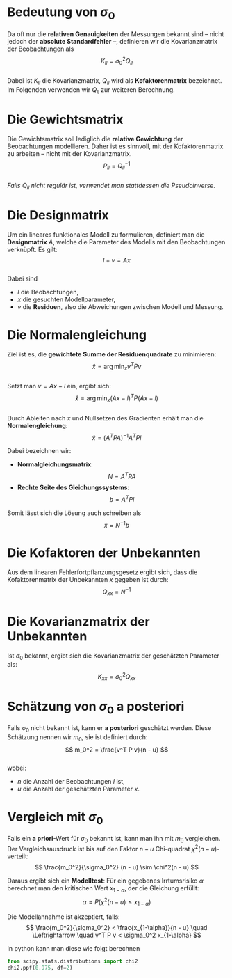 # Bedeutung von $\sigma_0$

Da oft nur die **relativen Genauigkeiten** der Messungen bekannt sind – nicht jedoch der **absolute Standardfehler** –, definieren wir die Kovarianzmatrix der Beobachtungen als  
$$
K_{ll} = \sigma_0^2 Q_{ll}
$$  
Dabei ist $K_{ll}$ die Kovarianzmatrix, $Q_{ll}$ wird als **Kofaktorenmatrix** bezeichnet. Im Folgenden verwenden wir $Q_{ll}$ zur weiteren Berechnung.

# Die Gewichtsmatrix

Die Gewichtsmatrix soll lediglich die **relative Gewichtung** der Beobachtungen modellieren. Daher ist es sinnvoll, mit der Kofaktorenmatrix zu arbeiten – nicht mit der Kovarianzmatrix.  
$$
P_{ll} = Q_{ll}^{-1}
$$  
*Falls $Q_{ll}$ nicht regulär ist, verwendet man stattdessen die Pseudoinverse.*

# Die Designmatrix

Um ein lineares funktionales Modell zu formulieren, definiert man die **Designmatrix** $A$, welche die Parameter des Modells mit den Beobachtungen verknüpft. Es gilt:  
$$
l + v = A x
$$  
Dabei sind  
- $l$ die Beobachtungen,  
- $x$ die gesuchten Modellparameter,  
- $v$ die **Residuen**, also die Abweichungen zwischen Modell und Messung.

# Die Normalengleichung

Ziel ist es, die **gewichtete Summe der Residuenquadrate** zu minimieren:  
$$
\hat{x} = \arg \min_x v^T P v
$$  
Setzt man $v = A x - l$ ein, ergibt sich:  
$$
\hat{x} = \arg \min_x (A x - l)^T P (A x - l)
$$  
Durch Ableiten nach $x$ und Nullsetzen des Gradienten erhält man die **Normalengleichung**:  
$$
\hat{x} = (A^T P A)^{-1} A^T P l
$$

Dabei bezeichnen wir:
- **Normalgleichungsmatrix**:  
  $$
  N = A^T P A
  $$
- **Rechte Seite des Gleichungssystems**:  
  $$
  b = A^T P l
  $$


Somit lässt sich die Lösung auch schreiben als  
$$
\hat{x} = N^{-1} b
$$

# Die Kofaktoren der Unbekannten

Aus dem linearen Fehlerfortpflanzungsgesetz ergibt sich, dass die Kofaktorenmatrix der Unbekannten $x$ gegeben ist durch:  
$$
Q_{xx} = N^{-1}
$$

# Die Kovarianzmatrix der Unbekannten

Ist $\sigma_0$ bekannt, ergibt sich die Kovarianzmatrix der geschätzten Parameter als:  
$$
K_{xx} = \sigma_0^2 Q_{xx}
$$

# Schätzung von $\sigma_0$ a posteriori

Falls $\sigma_0$ nicht bekannt ist, kann er **a posteriori** geschätzt werden. Diese Schätzung nennen wir $m_0$, sie ist definiert durch:  
$$
m_0^2 = \frac{v^T P v}{n - u}
$$  
wobei:
- $n$ die Anzahl der Beobachtungen $l$ ist,  
- $u$ die Anzahl der geschätzten Parameter $x$.

# Vergleich mit $\sigma_0$

Falls ein **a priori**-Wert für $\sigma_0$ bekannt ist, kann man ihn mit $m_0$ vergleichen. Der Vergleichsausdruck ist bis auf den Faktor $n - u$ Chi-quadrat $\chi^2(n - u)$-verteilt:
$$
\frac{m_0^2}{\sigma_0^2} (n - u) \sim \chi^2(n - u)
$$

Daraus ergibt sich ein **Modelltest**: Für ein gegebenes Irrtumsrisiko $\alpha$ berechnet man den kritischen Wert $x_{1-\alpha}$, der die Gleichung erfüllt:
$$
\alpha = P(\chi^2(n - u) \leq x_{1-\alpha})
$$

Die Modellannahme ist akzeptiert, falls:
$$
\frac{m_0^2}{\sigma_0^2} < \frac{x_{1-\alpha}}{n - u}  
\quad \Leftrightarrow \quad  
v^T P v < \sigma_0^2 x_{1-\alpha}
$$

In python kann man diese wie folgt berechnen
```python
from scipy.stats.distributions import chi2
chi2.ppf(0.975, df=2)
```